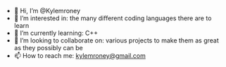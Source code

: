 - 👋 Hi, I’m @Kylemroney
- 👀 I’m interested in: the many different coding languages there are to learn
- 🌱 I’m currently learning: C++
- 💞️ I’m looking to collaborate on: various projects to make them as great as they possibly can be
- 📫 How to reach me: kylemroney@gmail.com

<!---
Kylemroney/Kylemroney is a ✨ special ✨ repository because its `README.md` (this file) appears on your GitHub profile.
You can click the Preview link to take a look at your changes.
--->
